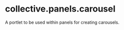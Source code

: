 collective.panels.carousel
==========================

A portlet to be used within panels for creating carousels.